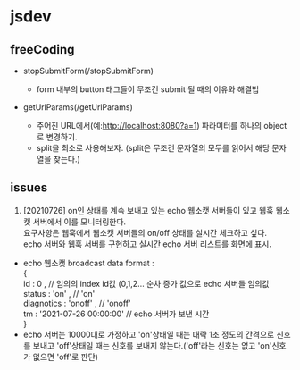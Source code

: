 # jsdev   

## freeCoding
* stopSubmitForm(/stopSubmitForm)   
  - form 내부의 button 태그들이 무조건 submit 될 때의 이유와 해결법
  
* getUrlParams(/getUrlParams)   
  - 주어진 URL에서(예:<http://localhost:8080?a=1>) 파라미터를 하나의 object로 변경하기.
  - split을 최소로 사용해보자. (split은 무조건 문자열의 모두를 읽어서 해당 문자열을 찾는다.)


## issues
1. [20210726] on인 상태를 계속 보내고 있는 echo 웹소캣 서버들이 있고 웹훅 웹소캣 서버에서 이를 모니터링한다.   
요구사항은 웹훅에서 웹소캣 서버들의 on/off 상태를 실시간 체크하고 싶다.   
echo 서버와 웹훅 서버를 구현하고 실시간 echo 서버 리스트를 화면에 표시.
  - echo 웹소캣 broadcast data format :   
    {   
    id : 0 , // 임의의 index id값 (0,1,2... 순차 증가 값으로 echo 서버들 임의값   
    status : 'on' , // 'on'   
    diagnotics : 'onoff' , // 'onoff'   
    tm : '2021-07-26 00:00:00' // echo 서버가 보낸 시간   
    }   
  - echo 서버는 10000대로 가정하고 'on'상태일 때는 대략 1초 정도의 간격으로 신호를 보내고 'off'상태일 때는 신호를 보내지 않는다.('off'라는 신호는 없고 'on'신호가 없으면 'off'로 판단)
